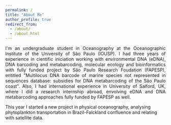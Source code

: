 ```yaml
---
permalink: /
title: "About Me"
author_profile: true
redirect_from: 
  - /about/
  - /about.html
---
```

<p style="text-align: justify;">
I'm an undergraduate student in Oceanography at the Oceanographic Institute of the University of São Paulo (IOUSP). I had three years of experience in cientific iniciation working with environmental DNA (eDNA), DNA barcoding and metabarcoding, molecular ecology and bioinformatics with fully funded project by São Paulo Research Foudation (FAPESP), entitled "Multilocus DNA barcode of marine species not represented in sequences database: subsidies for DNA metabarcoding of the São Paulo coast". Also, I had international experience in University of Salford, UK, where I did a research internship abroad, envolving eDNA and DNA metabarcoding approaches fully funded by FAPESP as well.

This year I started a new project in physical oceanography, analysing phytoplankton transportation in Brazil-Falckland confluence and relating with satellite data.
</p>



